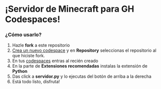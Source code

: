 <h1>¡Servidor de Minecraft para GH Codespaces!</h1>
<h3>¿Cómo usarlo?</h3>
<ol>
  <li>Hazle <strong>fork</strong> a este repositorio</li>
  <li><a href="https://github.com/codespaces/new">Crea un nuevo codespace<a/> y en <strong>Repository</strong> seleccionas el repositorio al que hiciste fork.</li>
  <li>En tus <a href="https://github.com/codespaces">codespaces</a> entras al recién creado</li>
  <li>En la parte de <strong>Extensiones recomendadas</strong> instalas la extensión de <strong>Python</strong></li>
  <li>Das click a <strong>servidor.py</strong> y lo ejecutas del botón de arriba a la derecha</li>
  <li>Está todo listo, disfruta!</li>
</ol>
